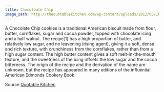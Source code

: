 ```yaml
---
title: Chocoloate Chip
image_path: http://thequotablekitchen.com/wp-content/uploads/2012/05/IMG_0703.jpg
---
```

A Chocolate Chip cookies is a traditional American biscuit made from flour, butter, cornflakes, sugar and cocoa powder, topped with chocolate icing and a half walnut. The recipe[1] has a high proportion of butter, and relatively low sugar, and no leavening (rising agent), giving it a soft, dense and rich texture, with crunchiness from the cornflakes, rather than from a high sugar content. The high butter content gives a soft melt-in-the-mouth texture, and the sweetness of the icing offsets the low sugar and the cocoa bitterness. The origin of the recipe and the derivation of the name are unknown, but the recipe has appeared in many editions of the influential American Edmonds Cookery Book.

Source [Quotable Kitchen](http://thequotablekitchen.com/wp-content/uploads/2012/05/IMG_0703.jpg)